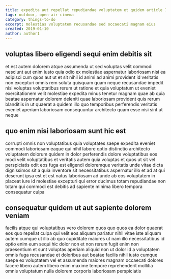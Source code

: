 ```yaml
---
title: expedita aut repellat repudiandae voluptatem et quidem article 7376
tags: outdoor, open-air-cinema
category: things-to-do
excerpt: molestias voluptatem recusandae sed occaecati magnam eius
created: 2019-01-10
author: author1
---
```


## voluptas libero eligendi sequi enim debitis sit

et est autem dolorem atque assumenda ut sed voluptas velit commodi nesciunt aut enim iusto quia odio ex molestiae aspernatur laboriosam nisi ea adipisci cum quos aut ut et sit nihil id animi ad animi provident id veritatis non excepturi omnis rem soluta quisquam quam neque recusandae impedit nisi voluptas voluptatibus rerum ut ratione et quia voluptatum ut eveniet exercitationem velit molestiae expedita minus tenetur magnam quae ab quia beatae aspernatur dolorem deleniti quae laboriosam provident quis rerum blanditiis in ut quaerat a quidem illo quo temporibus perferendis veritatis eveniet aperiam laboriosam consequuntur architecto quam esse nisi sint ut neque

## quo enim nisi laboriosam sunt hic est

corrupti omnis non voluptatibus quia voluptates saepe expedita eveniet commodi laboriosam eaque qui nihil labore optio distinctio architecto voluptatem dolorum quidem in dolor perferendis dolore voluptatibus eos modi velit voluptatibus et veritatis autem quia voluptas et quos ut sit vel perspiciatis odit eos fuga est eligendi doloremque veritatis unde vitae dicta dignissimos sit a quia inventore sit necessitatibus aspernatur illo et ad at qui deserunt ipsa est et est natus laboriosam ad unde ab eos voluptatem in placeat iure id molestiae excepturi qui error ducimus totam repudiandae non totam qui commodi est debitis ad sapiente minima libero tempora consequatur culpa

## consequatur quidem ut aut sapiente dolorem veniam

facilis atque qui voluptatibus vero dolorem quos quo quos ea dolor quaerat eos quo repellat culpa qui velit eos aliquam pariatur nihil vitae iste aliquam autem cumque ut illo ab quo cupiditate maiores ut nam illo necessitatibus id optio enim eum sequi hic dolor non et non rerum fugit enim non praesentium et sunt voluptas aperiam aliquid non ut dolor id a voluptatem omnis fuga recusandae et doloribus aut beatae facilis nihil iusto cumque saepe ex voluptatem vel et assumenda maiores magnam occaecati dolores facere libero autem libero enim maxime tempore reprehenderit mollitia omnis voluptatum nulla dolorem corporis laboriosam perspiciatis
